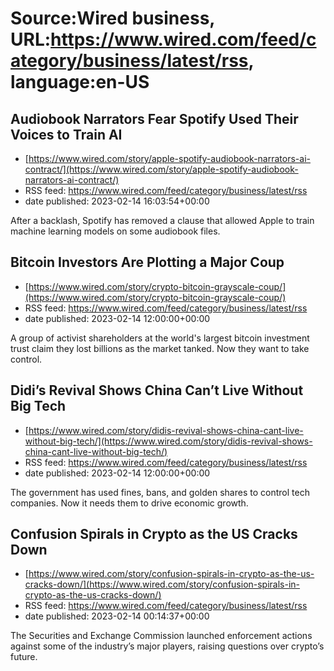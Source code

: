 # Source:Wired business, URL:https://www.wired.com/feed/category/business/latest/rss, language:en-US

## Audiobook Narrators Fear Spotify Used Their Voices to Train AI
 - [https://www.wired.com/story/apple-spotify-audiobook-narrators-ai-contract/](https://www.wired.com/story/apple-spotify-audiobook-narrators-ai-contract/)
 - RSS feed: https://www.wired.com/feed/category/business/latest/rss
 - date published: 2023-02-14 16:03:54+00:00

After a backlash, Spotify has removed a clause that allowed Apple to train machine learning models on some audiobook files.

## Bitcoin Investors Are Plotting a Major Coup
 - [https://www.wired.com/story/crypto-bitcoin-grayscale-coup/](https://www.wired.com/story/crypto-bitcoin-grayscale-coup/)
 - RSS feed: https://www.wired.com/feed/category/business/latest/rss
 - date published: 2023-02-14 12:00:00+00:00

A group of activist shareholders at the world's largest bitcoin investment trust claim they lost billions as the market tanked. Now they want to take control.

## Didi’s Revival Shows China Can’t Live Without Big Tech
 - [https://www.wired.com/story/didis-revival-shows-china-cant-live-without-big-tech/](https://www.wired.com/story/didis-revival-shows-china-cant-live-without-big-tech/)
 - RSS feed: https://www.wired.com/feed/category/business/latest/rss
 - date published: 2023-02-14 12:00:00+00:00

The government has used fines, bans, and golden shares to control tech companies. Now it needs them to drive economic growth.

## Confusion Spirals in Crypto as the US Cracks Down
 - [https://www.wired.com/story/confusion-spirals-in-crypto-as-the-us-cracks-down/](https://www.wired.com/story/confusion-spirals-in-crypto-as-the-us-cracks-down/)
 - RSS feed: https://www.wired.com/feed/category/business/latest/rss
 - date published: 2023-02-14 00:14:37+00:00

The Securities and Exchange Commission launched enforcement actions against some of the industry’s major players, raising questions over crypto’s future.

